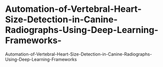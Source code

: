 # Automation-of-Vertebral-Heart-Size-Detection-in-Canine-Radiographs-Using-Deep-Learning-Frameworks-
Automation-of-Vertebral-Heart-Size-Detection-in-Canine-Radiographs-Using-Deep-Learning-Frameworks 
